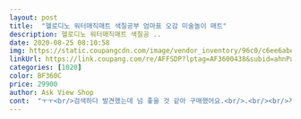 ```yaml
---
layout: post 
title:  "헬로디노 워터매직매트 색칠공부 엄마표 오감 미술놀이 매트" 
description: 헬로디노 워터매직매트 색칠공 ..
date: 2020-08-25 08:10:58 
img: https://static.coupangcdn.com/image/vendor_inventory/96c0/c6ee6abe25a7c18e936c03efc295795ba75495db0615b865cfc9a0a9e2e5.jpg 
linkUrl: https://link.coupang.com/re/AFFSDP?lptag=AF3600438&subid=ahnPublicAsk&pageKey=1720892533&itemId=2928971817&vendorItemId=70917546218&traceid=V0-113-d523ba0366b78784 
categories: [1020] 
color: BF360C 
price: 29900 
author: Ask View Shop 
cont:  "ㅜㅜ<br/>검색하다 발견했는데 넘 좋을 것 같아 구매했어요.<br/>.<br/><br/>게다가 아직 구강기라 ㅎㄷㄷ<br/>그래도 물이라 안심.<br/>.<br/><br/>단점 워터팬 물이 너무 많이 나와서 그림이 다 번진다는것.<br/><br/>뭘 하고 놀아줄지 걱정이었는데<br/>손이나 옷, 매트에 물감 묻힐 걱정 없이 맘 편하게 물만 채워주고 같이 놀아주면 되네요!!! 정말 맘이 편해지는 미술 놀이 시간이에요 ㅋㅋ<br/>아이가 너무 좋아하네요<br/>아직 낙서보다는 입에 넣는게 더 좋은 아이라서 조금 아쉽기도 해요.<br/>.<br/><br/>역시나 그림보다는 붓을 입에 넣기 바쁘네요.<br/>.<br/><br/>이 물매트로 그림그리고 놀아주니 시간이 금방가네요!<br/>입에 넣어도 물이고 그래서 안심하고 줬는데<br/>장점 가볍고 휴대가 편하다.<br/> 물이 마르면 또 사용이 가능해서 재사용하기에 좋다.<br/><br/>전체적으로 가성비 아주 좋은거 같아요^^<br/>코로나 재확산으로 휴일에도 집콕중이라<br/>크레파스는 온데 칠할 것 같아 무서워서 못주고.<br/>.<br/><br/>크레파스였음 뺏기 바빴을 것 같아요.<br/>.<br/><br/>" 
---
```

